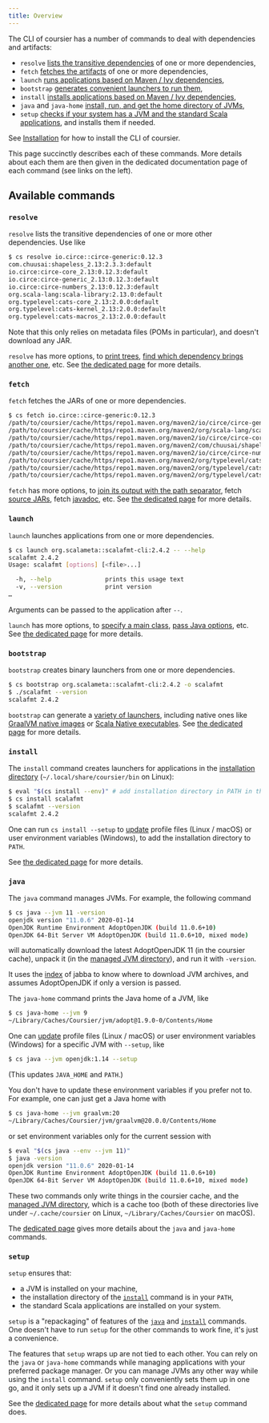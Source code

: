 ```yaml
---
title: Overview
---
```


The CLI of coursier has a number of commands to deal with dependencies and artifacts:
- `resolve` [lists the transitive dependencies](#resolve) of one or more dependencies,
- `fetch` [fetches the artifacts](#fetch) of one or more dependencies,
- `launch` [runs applications based on Maven / Ivy dependencies](#launch),
- `bootstrap` [generates convenient launchers to run them](#bootstrap),
- `install` [installs applications based on Maven / Ivy dependencies](#install),
- `java` and `java-home` [install, run, and get the home directory of JVMs](#java),
- `setup` [checks if your system has a JVM and the standard Scala applications](#setup), and installs them if needed.

See [Installation](#cli-installation.md) for how to install the
CLI of coursier.

This page succinctly describes each of these commands. More
details about each them are then given in the dedicated
documentation page of each command (see links on the left).

## Available commands

### `resolve`

`resolve` lists the transitive dependencies of
one or more other dependencies. Use like
```bash
$ cs resolve io.circe::circe-generic:0.12.3
com.chuusai:shapeless_2.13:2.3.3:default
io.circe:circe-core_2.13:0.12.3:default
io.circe:circe-generic_2.13:0.12.3:default
io.circe:circe-numbers_2.13:0.12.3:default
org.scala-lang:scala-library:2.13.0:default
org.typelevel:cats-core_2.13:2.0.0:default
org.typelevel:cats-kernel_2.13:2.0.0:default
org.typelevel:cats-macros_2.13:2.0.0:default
```

Note that this only relies on metadata files (POMs in particular),
and doesn't download any JAR.

`resolve` has more options, to [print trees](cli-resolve.md#tree),
[find which dependency brings another one](cli-resolve.md#what-depends-on),
etc. See [the dedicated page](cli-resolve.md) for more details.

### `fetch`

`fetch` fetches the JARs of one or more dependencies.

```bash
$ cs fetch io.circe::circe-generic:0.12.3
/path/to/coursier/cache/https/repo1.maven.org/maven2/io/circe/circe-generic_2.13/0.12.3/circe-generic_2.13-0.12.3.jar
/path/to/coursier/cache/https/repo1.maven.org/maven2/org/scala-lang/scala-library/2.13.0/scala-library-2.13.0.jar
/path/to/coursier/cache/https/repo1.maven.org/maven2/io/circe/circe-core_2.13/0.12.3/circe-core_2.13-0.12.3.jar
/path/to/coursier/cache/https/repo1.maven.org/maven2/com/chuusai/shapeless_2.13/2.3.3/shapeless_2.13-2.3.3.jar
/path/to/coursier/cache/https/repo1.maven.org/maven2/io/circe/circe-numbers_2.13/0.12.3/circe-numbers_2.13-0.12.3.jar
/path/to/coursier/cache/https/repo1.maven.org/maven2/org/typelevel/cats-core_2.13/2.0.0/cats-core_2.13-2.0.0.jar
/path/to/coursier/cache/https/repo1.maven.org/maven2/org/typelevel/cats-macros_2.13/2.0.0/cats-macros_2.13-2.0.0.jar
/path/to/coursier/cache/https/repo1.maven.org/maven2/org/typelevel/cats-kernel_2.13/2.0.0/cats-kernel_2.13-2.0.0.jar
```

`fetch` has more options, to [join its output with the path separator](cli-fetch.md#classpath-format),
fetch [source JARs](cli-fetch.md#source-jars), fetch [javadoc](cli-fetch.md#javadoc), etc. See
[the dedicated page](cli-fetch.md) for more details.

### `launch`

`launch` launches applications from one or more dependencies.

```bash
$ cs launch org.scalameta::scalafmt-cli:2.4.2 -- --help
scalafmt 2.4.2
Usage: scalafmt [options] [<file>...]

  -h, --help               prints this usage text
  -v, --version            print version
…
```

Arguments can be passed to the application after `--`.

`launch` has more options, to [specify a main class](cli-launch.md#main-class),
[pass Java options](cli-launch.md#java-options), etc. See
[the dedicated page](cli-launch.md) for more details.

### `bootstrap`

`bootstrap` creates binary launchers from one or more dependencies.

```bash
$ cs bootstrap org.scalameta::scalafmt-cli:2.4.2 -o scalafmt
$ ./scalafmt --version
scalafmt 2.4.2
```

`bootstrap` can generate a [variety of launchers](cli-bootstrap.md#launcher-types),
including native ones like [GraalVM native images](cli-bootstrap.md#graalvm-native-image)
or [Scala Native executables](cli-bootstrap.md#scala-native).
See [the dedicated page](cli-bootstrap.md) for more details.

### `install`

The `install` command creates launchers for applications in the
[installation directory](https://get-coursier.io/docs/cli-install.html#installation-directory)
(`~/.local/share/coursier/bin` on Linux):
```bash
$ eval "$(cs install --env)" # add installation directory in PATH in the current session
$ cs install scalafmt
$ scalafmt --version
scalafmt 2.4.2
```

One can run `cs install --setup` to [update](https://get-coursier.io/docs/cli-setup.html#how-it-sets-environment-variables-globally) profile files (Linux / macOS) or user environment variables (Windows),
to add the installation directory to `PATH`.

See [the dedicated page](cli-install.md) for more details.

### `java`

The `java` command manages JVMs. For example, the following command
```bash
$ cs java --jvm 11 -version
openjdk version "11.0.6" 2020-01-14
OpenJDK Runtime Environment AdoptOpenJDK (build 11.0.6+10)
OpenJDK 64-Bit Server VM AdoptOpenJDK (build 11.0.6+10, mixed mode)
```
will automatically download the latest AdoptOpenJDK 11 (in the coursier cache), unpack it (in the [managed JVM directory](https://get-coursier.io/docs/cli-java.html#managed-jvm-directory)), and run it with `-version`.

It uses the [index](https://github.com/shyiko/jabba/blob/8c8e6be29610a3d5ea505087a791e9a57f6e48a6/index.json) of jabba to know where to download JVM archives, and assumes AdoptOpenJDK if only a version is passed.

The `java-home` command prints the Java home of a JVM, like
```bash
$ cs java-home --jvm 9
~/Library/Caches/Coursier/jvm/adopt@1.9.0-0/Contents/Home
```

One can [update](https://get-coursier.io/docs/cli-setup.html#how-it-sets-environment-variables-globally) profile files (Linux / macOS) or user environment variables (Windows) for a specific JVM with `--setup`, like
```bash
$ cs java --jvm openjdk:1.14 --setup
```
(This updates `JAVA_HOME` and `PATH`.)

You don't have to update these environment variables if you prefer not to.
For example, one can just get a Java home with
```bash
$ cs java-home --jvm graalvm:20
~/Library/Caches/Coursier/jvm/graalvm@20.0.0/Contents/Home
```
or set environment variables only for the current session with
```bash
$ eval "$(cs java --env --jvm 11)"
$ java -version
openjdk version "11.0.6" 2020-01-14
OpenJDK Runtime Environment AdoptOpenJDK (build 11.0.6+10)
OpenJDK 64-Bit Server VM AdoptOpenJDK (build 11.0.6+10, mixed mode)
```

These two commands only write things in the coursier cache, and the [managed JVM directory](https://get-coursier.io/docs/cli-java.html#managed-jvm-directory), which is a cache too (both of these directories live under `~/.cache/coursier` on Linux, `~/Library/Caches/Coursier` on macOS).

The [dedicated page](cli-java.md) gives more details about the `java` and `java-home` commands.

### `setup`

`setup` ensures that:
- a JVM is installed on your machine,
- the installation directory of the [`install`](#install) command is in your `PATH`,
- the standard Scala applications are installed on your system.

`setup` is a "repackaging" of features of the [`java`](#java) and [`install`](#install) commands.
One doesn't have to run `setup` for the other commands to work fine, it's just a convenience.

The features that `setup` wraps up are not tied to each other. You can rely
on the `java` or `java-home` commands while managing applications with your preferred package
manager. Or you can manage JVMs any other way while using the `install` command.
`setup` only conveniently sets them up in one go, and it only sets up a JVM if it doesn't find
one already installed.

See the [dedicated page](cli-setup.md) for more details about what the `setup` command does.
